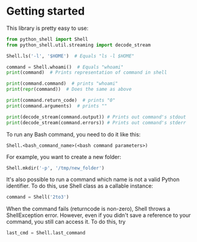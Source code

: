# Getting started

This library is pretty easy to use:

```python
from python_shell import Shell
from python_shell.util.streaming import decode_stream

Shell.ls('-l', '$HOME')  # Equals "ls -l $HOME"

command = Shell.whoami()  # Equals "whoami"
print(command)  # Prints representation of command in shell

print(command.command)  # prints "whoami"
print(repr(command))  # Does the same as above

print(command.return_code)  # prints "0"
print(command.arguments)  # prints ""

print(decode_stream(command.output)) # Prints out command's stdout
print(decode_stream(command.errors)) # Prints out command's stderr
```

To run any Bash command, you need to do it like this:
```
Shell.<bash_command_name>(<bash command parameters>)
```

For example, you want to create a new folder:
```python
Shell.mkdir('-p', '/tmp/new_folder')
```

It's also possible to run a command which name is not a valid Python identifier.
To do this, use Shell class as a callable instance:
```python
command = Shell('2to3')
```

When the command fails (returncode is non-zero), Shell throws a ShellException error.
However, even if you didn't save a reference to your command, you still can access it.
To do this, try
```python
last_cmd = Shell.last_command
```
